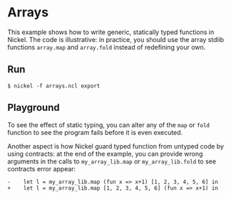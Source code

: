 # Arrays 

This example shows how to write generic, statically typed functions in Nickel.
The code is illustrative: in practice, you should use the array stdlib functions
`array.map` and `array.fold` instead of redefining your own.

## Run

```
$ nickel -f arrays.ncl export
```

## Playground

To see the effect of static typing, you can alter any of the `map` or `fold`
function to see the program fails before it is even executed.

Another aspect is how Nickel guard typed function from untyped code by using
contracts: at the end of the example, you can provide wrong arguments in the
calls to `my_array_lib.map` or `my_array_lib.fold` to see contracts error appear:

```
-    let l = my_array_lib.map (fun x => x+1) [1, 2, 3, 4, 5, 6] in
+    let l = my_array_lib.map [1, 2, 3, 4, 5, 6] (fun x => x+1) in
```
